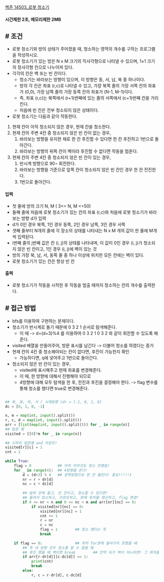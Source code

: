 
[백준 14503_로봇 청소기](https://www.acmicpc.net/problem/14503)

#### 시간제한 2초, 메모리제한 2MB


## # 조건

- 로봇 청소기와 방의 상태가 주어졌을 때, 청소하는 영역의 개수를 구하는 프로그램을 작성하시오.
- 로봇 청소기가 있는 방은 N x M 크기의 직사각형으로 나타낼 수 있으며, 1×1 크기의 정사각형 칸으로 나누어져 있다. 
- 각각의 칸은 벽 또는 빈 칸이다. 
	- 청소기는 바라보는 방향이 있으며, 이 방향은 동, 서, 남, 북 중 하나이다. 
	- 방의 각 칸은 좌표 (r,c)로 나타낼 수 있고, 가장 북쪽 줄의 가장 서쪽 칸의 좌표가 (0,0), 가장 남쪽 줄의 가장 동쪽 칸의 좌표가 (N-1, M-1)이다. 
	- 즉, 좌표 (r,c)는 북쪽에서 (r+1)번째에 있는 줄의 서쪽에서 (c+1)번째 칸을 가리킨다. 
	- 처음에 빈 칸은 전부 청소되지 않은 상태이다.
- 로봇 청소기는 다음과 같이 작동한다.
1.  현재 칸이 아직 청소되지 않은 경우, 현재 칸을 청소한다.
2.  현재 칸의 주변 4칸 중 청소되지 않은 빈 칸이 없는 경우,
    1.  바라보는 방향을 유지한 채로 한 칸 후진할 수 있다면 한 칸 후진하고 1번으로 돌아간다.
    2.  바라보는 방향의 뒤쪽 칸이 벽이라 후진할 수 없다면 작동을 멈춘다.
3.  현재 칸의 주변 4칸 중 청소되지 않은 빈 칸이 있는 경우,
    1.  반시계 방향으로 90∘ 회전한다.
    2.  바라보는 방향을 기준으로 앞쪽 칸이 청소되지 않은 빈 칸인 경우 한 칸 전진한다.
    3.  1번으로 돌아간다.



#### 입력 
- 첫 줄에 방의 크기 N, M  ( 3<= N, M <=50)
- 둘째 줄에 처음에 로봇 청소기가 있는 칸의 좌표 (r,c)와 처음에 로봇 청소기가 바라보는 방향 d가 입력
- d가 0인 경우 북쪽, 1인 경우 동쪽, 2인 경우 남쪽, 3인 경우 서쪽
- 셋째 줄부터 N개의 줄에 각 장소의 상태를 나타내는 N x M 개의 값이 한 줄에 M개씩 입력된다.
- i번째 줄의 j번째 값은 칸 (i, j)의 상태를 나타내며, 이 값이 0인 경우 (i, j)가 청소되지 않은 빈 칸이고, 1인 경우 (i, j)에 벽이 있는 것
- 방의 가장 북, 남, 서, 동쪽 줄 중 하나 이상에 위치한 모든 칸에는 벽이 있다.
- 로봇 청소기가 있는 칸은 항상 빈 칸


#### 출력
- 로봇 청소기가 작동을 시작한 후 작동을 멈출 때까지 청소하는 칸의 개수를 출력한다.



## # 접근 방법

- bfs를 이용하여 구현하는 문제이다.
- 청소기가 반시계로 돌기 때문에 0 3 2 1 순서로 탐색해준다.
	- 이 때 -> d=(d+3)%4 를 이용하여 0 3 2 1 0 3 2 와 같이 회전할 수 있도록 해준다.
- visited 배열을 만들어주어, 방문 표시를 남긴다 -> 더불어 청소를 하였다는 증거
- 현재 칸의 4칸 중 청소해야되는 칸이 없다면, 후진이 가능한지 확인
	- 가능하다면, q에 넣어주고 1번으로 돌아간다.
- 청소되지 않은 빈 칸이 있는 경우,
	- visited에 표시해주고 현재 좌표를 변경해준다.
	- 이 때, 한 방향에 대해서 진행해야 되므로 
	- 4방향에 대해 모두 탐색을 한 후, 전진과 후진을 결정해야 한다. -> flag 변수를 통해 청소를 했다면 true로 변경해준다.

```python

## 북, 동, 하, 서 ( 시계방향 )dr = [-1, 0, 1, 0]  
dc = [0, 1, 0, -1]  
  
n, m = map(int, input().split())  
r, c, d = map(int, input().split())  
arr = [list(map(int, input().split())) for _ in range(n)]  
## 방문 쳌  
visited = [[0]*m for _ in range(n)]  
  
## 시작지 방문쳌 and 카운트!  
visited[r][c] = 1  
cnt = 1  
  
while True:  
    flag = 0            ## 아직 아무것도 청소 안했음!  
    for _ in range(4):  ## 4방향을 돈다!  
        d = (d+3) % 4   ## 왼쪽방향으로 한 칸 돌린다! 중요!!!!!1  
        nr = r + dr[d]  
        nc = c + dc[d]  
  
        ## 범위 안에 들고, 빈 칸이고, 청소할 수 있다면!  
        ## 들려서 청소하고, 카운트하고, 현재 위치를 갱신하고, flag 변경!  
        if 0 <= nr < n and 0 <= nc < m and arr[nr][nc] == 0:  
            if visited[nr][nc] == 0:  
                visited[nr][nc] = 1  
                cnt += 1  
                r = nr  
                c = nc  
                flag = 1        ## 청소 했다는 뜻  
                break  
  
    if flag == 0:               ## 위의 for문에 들어가지 못했을 때  
        ## 즉 네 방향 모두 청소를 할 수 없을 때  
        ## 후진 했을 때 벽이면 break        ## 만약 뒤가 벽이 아니라면! 그 위치를 다시 갱신!!!  
        if arr[r-dr[d]][c-dc[d]] == 1:  
            print(cnt)  
            break  
        else:  
            r, c = r-dr[d], c-dc[d]
```